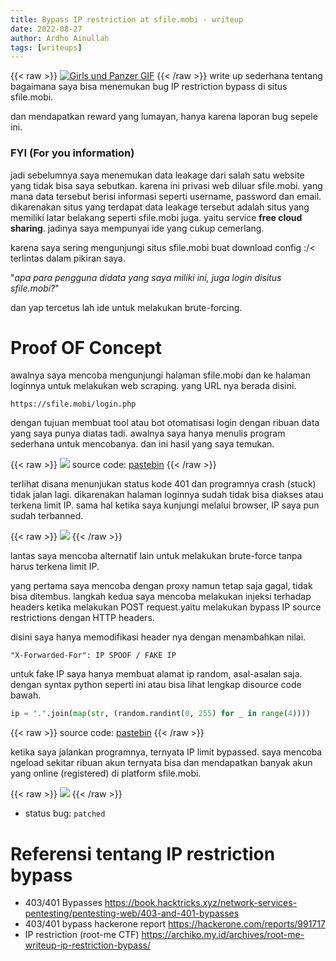 ```yaml
---
title: Bypass IP restriction at sfile.mobi - writeup
date: 2022-08-27
author: Ardho Ainullah
tags: [writeups]
---
```


{{< raw >}}
<a href="https://www.indiedb.com/groups/tanks/images/girls-und-panzer-gif" title="Girls und Panzer GIF - Indie DB" target="_blank"><img src="https://media.indiedb.com/cache/images/groups/1/3/2074/thumb_620x2000/maus_gif.gif" alt="Girls und Panzer GIF" /></a>
{{< /raw >}}
write up sederhana tentang bagaimana saya bisa menemukan bug IP restriction bypass di situs sfile.mobi.

dan mendapatkan reward yang lumayan, hanya karena laporan bug sepele ini.

### FYI (For you information)

jadi sebelumnya saya menemukan data leakage dari salah satu website yang tidak bisa saya sebutkan. karena ini privasi web diluar sfile.mobi. yang mana
data tersebut berisi informasi seperti username, password dan email. dikarenakan situs yang terdapat data leakage tersebut adalah situs yang memiliki latar belakang seperti sfile.mobi juga. yaitu service **free cloud sharing**. jadinya saya mempunyai ide yang cukup cemerlang.

karena saya sering mengunjungi situs sfile.mobi buat download config :/<
terlintas dalam pikiran saya.

"*apa para pengguna didata yang saya miliki ini, juga login disitus sfile.mobi?*"

dan yap tercetus lah ide untuk melakukan brute-forcing.

# Proof OF Concept 

awalnya saya mencoba mengunjungi halaman sfile.mobi dan ke halaman loginnya untuk melakukan web scraping.
yang URL nya berada disini. 

`https://sfile.mobi/login.php`

dengan tujuan membuat tool atau bot otomatisasi login dengan ribuan data yang saya punya
diatas tadi. awalnya saya hanya menulis program sederhana untuk mencobanya. dan ini hasil yang
saya temukan.

{{< raw >}}
<img src="/images/pp1.jpg" >
source code: <a href=" https://pastebin.com/raw/Kg3p0XKx">pastebin</a>
{{< /raw >}}

terlihat disana menunjukan status kode 401 dan programnya crash (stuck) tidak jalan lagi.
dikarenakan halaman loginnya sudah tidak bisa diakses atau terkena limit IP.
sama hal ketika saya kunjungi melalui browser, IP saya pun sudah terbanned.


{{< raw >}}
<img src="/images/pp2.jpg" >
{{< /raw >}}


lantas saya mencoba alternatif lain untuk melakukan brute-force tanpa harus terkena limit IP.

yang pertama saya mencoba dengan proxy namun tetap saja gagal, tidak bisa ditembus.
langkah kedua saya mencoba melakukan injeksi terhadap headers ketika melakukan POST
request.yaitu melakukan bypass IP source restrictions dengan HTTP headers.

disini saya hanya memodifikasi header nya dengan menambahkan nilai.
```shell
"X-Forwarded-For": IP SPOOF / FAKE IP
```

untuk fake IP saya hanya membuat alamat ip random, asal-asalan saja.
dengan syntax python seperti ini atau bisa lihat lengkap disource code bawah.

```python
ip = ".".join(map(str, (random.randint(0, 255) for _ in range(4))))
```

{{< raw >}}
source code: <a href="https://pastebin.com/raw/Z8nG0T7s">pastebin</a>
{{< /raw >}}

ketika saya jalankan programnya, ternyata IP limit bypassed. saya mencoba ngeload sekitar
ribuan akun ternyata bisa dan mendapatkan banyak akun yang online (registered) di platform
sfile.mobi.


{{< raw >}}
<img src="/images/pp3.jpg" >
{{< /raw >}}

- status bug: `patched`


# Referensi tentang IP restriction bypass

- 403/401 Bypasses
https://book.hacktricks.xyz/network-services-pentesting/pentesting-web/403-and-401-bypasses
- 403/401 bypass hackerone report
https://hackerone.com/reports/991717
- IP restriction (root-me CTF)
https://archiko.my.id/archives/root-me-writeup-ip-restriction-bypass/

